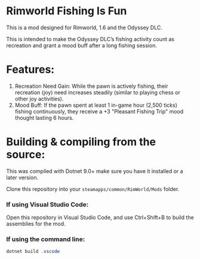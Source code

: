 # Rimworld Fishing Is Fun

This is a mod designed for Rimworld, 1.6 and the Odyssey DLC.

This is intended to make the Odyssey DLC’s fishing activity count as recreation and grant a mood buff after a long fishing session.

# Features:
1. Recreation Need Gain: While the pawn is actively fishing, their recreation (joy) need increases steadily (similar to playing chess or other joy activities).
2. Mood Buff: If the pawn spent at least 1 in-game hour (2,500 ticks) fishing continuously, they receive a +3 "Pleasant Fishing Trip" mood thought lasting 6 hours.

# Building & compiling from the source:
This was compiled with Dotnet 9.0+ make sure you have it installed or a later version.

Clone this repository into your `steamapps/common/RimWorld/Mods` folder.

### If using Visual Studio Code:
Open this repository in Visual Studio Code, and use Ctrl+Shift+B to build the assemblies for the mod.

### If using the command line:

```powershell
dotnet build .vscode
```
